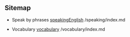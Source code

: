 ## Sitemap

* Speak by phrases
[speakingEnglish](speaking/index.md) /speaking/index.md

* Vocabulary
[vocabulary](vocabulary/index.md) /vocabulary/index.md

